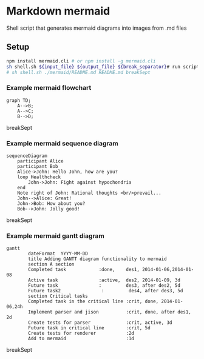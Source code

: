 # Markdown mermaid
Shell script that generates mermaid diagrams into images from .md files

## Setup
``` bash
npm install mermaid.cli # or npm install -g mermaid.cli
sh shell.sh ${input_file} ${output_file} ${break_separator}# run script
# sh shell.sh ./mermaid/README.md README.md breakSept
```

### Example mermaid flowchart
```mermaid flow
graph TD;
    A-->B;
    A-->C;
    B-->D;
```

breakSept

### Example mermaid sequence diagram
```mermaid sequence
sequenceDiagram
    participant Alice
    participant Bob
    Alice->John: Hello John, how are you?
    loop Healthcheck
        John->John: Fight against hypochondria
    end
    Note right of John: Rational thoughts <br/>prevail...
    John-->Alice: Great!
    John->Bob: How about you?
    Bob-->John: Jolly good!
```

breakSept

### Example mermaid gantt diagram
```mermaid gantt
gantt
        dateFormat  YYYY-MM-DD
        title Adding GANTT diagram functionality to mermaid
        section A section
        Completed task            :done,    des1, 2014-01-06,2014-01-08
        Active task               :active,  des2, 2014-01-09, 3d
        Future task               :         des3, after des2, 5d
        Future task2               :         des4, after des3, 5d
        section Critical tasks
        Completed task in the critical line :crit, done, 2014-01-06,24h
        Implement parser and jison          :crit, done, after des1, 2d
        Create tests for parser             :crit, active, 3d
        Future task in critical line        :crit, 5d
        Create tests for renderer           :2d
        Add to mermaid                      :1d
```

breakSept